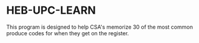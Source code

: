 # HEB-UPC-LEARN
This program is designed  to help CSA's memorize 30 of the most common produce codes for when they get on the register. 
